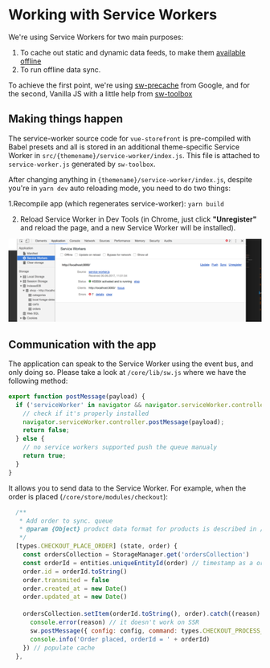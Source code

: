 # Working with Service Workers

We're using Service Workers for two main purposes:

1. To cache out static and dynamic data feeds, to make them [available offline](https://developers.google.com/web/fundamentals/primers/service-workers/)
2. To run offline data sync.

To achieve the first point, we're using [sw-precache](https://github.com/GoogleChromeLabs/sw-precache) from Google, and for the second, Vanilla JS with a little help from [sw-toolbox](https://www.google.pl/search?q=sw-toolbox&oq=sw-toolbox&aqs=chrome..69i57j69i60l3j0l2.1529j0j4&sourceid=chrome&ie=UTF-8)

## Making things happen

The service-worker source code for `vue-storefront` is pre-compiled with Babel presets and all is stored in an additional theme-specific Service Worker in `src/{themename}/service-worker/index.js`. This file is attached to `service-worker.js` generated by `sw-toolbox`.

After changing anything in `{themename}/service-worker/index.js`, despite you're in `yarn dev` auto  reloading mode, you need to do two things:

1.Recompile app (which regenerates service-worker):
   `yarn build`

2. Reload Service Worker in Dev Tools (in Chrome, just click **"Unregister"** and reload the page, and a new Service Worker will be installed).


![How to work with service-workers in Chrome](../images/chrome-dev-console.png)

## Communication with the app

The application can speak to the Service Worker using the event bus, and only doing so. Please take a look at `/core/lib/sw.js` where we have the following method:

```js
export function postMessage(payload) {
  if ('serviceWorker' in navigator && navigator.serviceWorker.controller) {
    // check if it's properly installed
    navigator.serviceWorker.controller.postMessage(payload);
    return false;
  } else {
    // no service workers supported push the queue manualy
    return true;
  }
}
```

It allows you to send data to the Service Worker. For example, when the order is placed (`/core/store/modules/checkout`):

```js
  /**
   * Add order to sync. queue
   * @param {Object} product data format for products is described in /doc/ElasticSearch data formats.md
   */
  [types.CHECKOUT_PLACE_ORDER] (state, order) {
    const ordersCollection = StorageManager.get('ordersCollection')
    const orderId = entities.uniqueEntityId(order) // timestamp as a order id is not the best we can do but it's enough
    order.id = orderId.toString()
    order.transmited = false
    order.created_at = new Date()
    order.updated_at = new Date()

    ordersCollection.setItem(orderId.toString(), order).catch((reason) => {
      console.error(reason) // it doesn't work on SSR
      sw.postMessage({ config: config, command: types.CHECKOUT_PROCESS_QUEUE }) // process checkout queue
      console.info('Order placed, orderId = ' + orderId)
    }) // populate cache
  },
```
